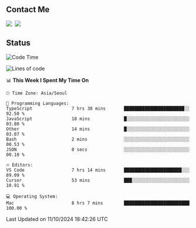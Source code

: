 ## Contact Me
<a href="https://instagram.com/_hongrok"><img src="https://img.shields.io/badge/Instagram-E4405F?style=for-the-badge&logo=Instagram&logoColor=white"/></a>&nbsp;
<img src="https://img.shields.io/badge/HongRok @hlog2e-5865F2?style=for-the-badge&logo=Discord&logoColor=white"/>&nbsp;

## Status

<!--START_SECTION:waka-->
![Code Time](http://img.shields.io/badge/Code%20Time-727%20hrs%2046%20mins-blue)

![Lines of code](https://img.shields.io/badge/From%20Hello%20World%20I%27ve%20Written-582.9%20thousand%20lines%20of%20code-blue)

📊 **This Week I Spent My Time On** 

```text
🕑︎ Time Zone: Asia/Seoul

💬 Programming Languages: 
TypeScript               7 hrs 30 mins       ███████████████████████░░   92.50 % 
JavaScript               18 mins             █░░░░░░░░░░░░░░░░░░░░░░░░   03.80 % 
Other                    14 mins             █░░░░░░░░░░░░░░░░░░░░░░░░   03.07 % 
Bash                     2 mins              ░░░░░░░░░░░░░░░░░░░░░░░░░   00.53 % 
JSON                     0 secs              ░░░░░░░░░░░░░░░░░░░░░░░░░   00.10 % 

🔥 Editors: 
VS Code                  7 hrs 14 mins       ██████████████████████░░░   89.09 % 
Cursor                   53 mins             ███░░░░░░░░░░░░░░░░░░░░░░   10.91 % 

💻 Operating System: 
Mac                      8 hrs 7 mins        █████████████████████████   100.00 % 
```


 Last Updated on 11/10/2024 18:42:26 UTC
<!--END_SECTION:waka-->
